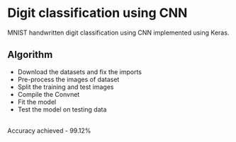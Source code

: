 # Digit classification using CNN
MNIST handwritten digit classification using CNN implemented using Keras.
<h2>Algorithm</h2><ul>
<li>Download the datasets and fix the imports
<li>Pre-process the images of dataset
<li>Split the training and test images
<li>Compile the Convnet
<li>Fit the model
<li>Test the model on testing data
</ul>
</br>Accuracy achieved - 99.12%

